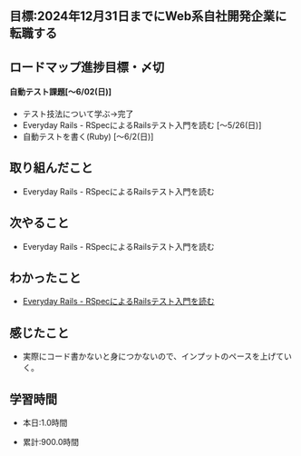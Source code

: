 ## 目標:2024年12月31日までにWeb系自社開発企業に転職する

## ロードマップ進捗目標・〆切
#### 自動テスト課題[～6/02(日)]
* テスト技法について学ぶ→完了
* Everyday Rails - RSpecによるRailsテスト入門を読む [〜5/26(日)]
* 自動テストを書く(Ruby) [〜6/2(日)]

## 取り組んだこと
- Everyday Rails - RSpecによるRailsテスト入門を読む


## 次やること
- Everyday Rails - RSpecによるRailsテスト入門を読む

## わかったこと
* [Everyday Rails - RSpecによるRailsテスト入門を読む](https://cherry-beat-86e.notion.site/Everyday-Rails-RSpec-Rails-b7a70475745646338e6dab1f0ab50e73?pvs=4)


## 感じたこと
* 実際にコード書かないと身につかないので、インプットのペースを上げていく。

## 学習時間
- 本日:1.0時間

- 累計:900.0時間